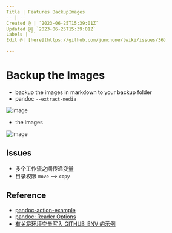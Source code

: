 ```yaml
---
Title | Features BackupImages
-- | --
Created @ | `2023-06-25T15:39:01Z`
Updated @| `2023-06-25T15:39:01Z`
Labels | ``
Edit @| [here](https://github.com/junxnone/twiki/issues/36)

---
```

# Backup the Images
- backup the images in markdown to your backup folder
- pandoc `--extract-media`

![image](https://github.com/junxnone/test_pandoc_action/assets/2216970/f6de9f11-741f-41fc-97c6-b261873db36a)

- the images

![image](https://github.com/junxnone/test_pandoc_action/assets/2216970/0cacc21e-b077-44a0-90f3-9fce7106b1fc)

## Issues
- 多个工作流之间传递变量
- 目录权限 `move` --> `copy`

## Reference
- [pandoc-action-example](https://github.com/pandoc/pandoc-action-example/tree/master)
- [pandoc: Reader Options](https://pandoc.org/MANUAL.html#reader-options)
- [有关将环境变量写入 GITHUB_ENV 的示例](https://docs.github.com/zh/actions/using-workflows/workflow-commands-for-github-actions#example-of-writing-an-environment-variable-to-github_env)
